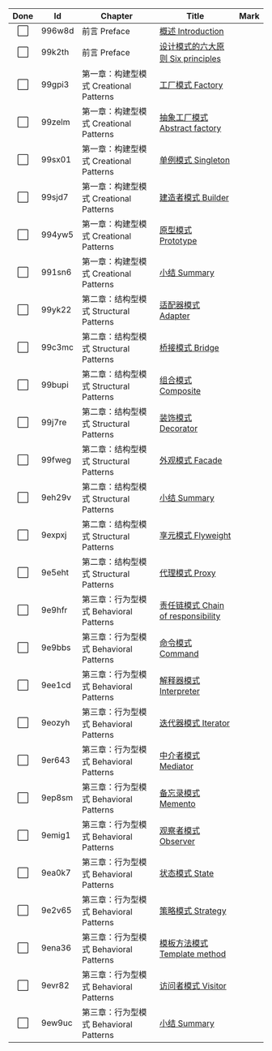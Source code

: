 | Done | Id | Chapter | Title | Mark |
|:----:|-------|---------|------|------|
| ⬜ | 996w8d | 前言 Preface | [概述 Introduction](book/design_pattern/概述Introduction.md) |   |
| ⬜ | 99k2th | 前言 Preface | [设计模式的六大原则 Six principles](book/design_pattern/设计模式的六大原则Sixprinciples.md) |   |
| ⬜ | 99gpi3 | 第一章：构建型模式 Creational Patterns | [工厂模式 Factory](book/design_pattern/工厂模式Factory.md) |   |
| ⬜ | 99zelm | 第一章：构建型模式 Creational Patterns | [抽象工厂模式 Abstract factory](book/design_pattern/抽象工厂模式Abstractfactory.md) |   |
| ⬜ | 99sx01 | 第一章：构建型模式 Creational Patterns | [单例模式 Singleton](book/design_pattern/单例模式Singleton.md) |   |
| ⬜ | 99sjd7 | 第一章：构建型模式 Creational Patterns | [建造者模式 Builder](book/design_pattern/建造者模式Builder.md) |   |
| ⬜ | 994yw5 | 第一章：构建型模式 Creational Patterns | [原型模式 Prototype](book/design_pattern/原型模式Prototype.md) |   |
| ⬜ | 991sn6 | 第一章：构建型模式 Creational Patterns | [小结 Summary](book/design_pattern/小结Summary.md) |   |
| ⬜ | 99yk22 | 第二章：结构型模式 Structural Patterns | [适配器模式 Adapter](book/design_pattern/适配器模式Adapter.md) |   |
| ⬜ | 99c3mc | 第二章：结构型模式 Structural Patterns | [桥接模式 Bridge](book/design_pattern/桥接模式Bridge.md) |   |
| ⬜ | 99bupi | 第二章：结构型模式 Structural Patterns | [组合模式 Composite](book/design_pattern/组合模式Composite.md) |   |
| ⬜ | 99j7re | 第二章：结构型模式 Structural Patterns | [装饰模式 Decorator](book/design_pattern/装饰模式Decorator.md) |   |
| ⬜ | 99fweg | 第二章：结构型模式 Structural Patterns | [外观模式 Facade](book/design_pattern/外观模式Facade.md) |   |
| ⬜ | 9eh29v | 第二章：结构型模式 Structural Patterns | [小结 Summary](book/design_pattern/小结Summary.md) |   |
| ⬜ | 9expxj | 第二章：结构型模式 Structural Patterns | [享元模式 Flyweight](book/design_pattern/享元模式Flyweight.md) |   |
| ⬜ | 9e5eht | 第二章：结构型模式 Structural Patterns | [代理模式 Proxy](book/design_pattern/代理模式Proxy.md) |   |
| ⬜ | 9e9hfr | 第三章：行为型模式 Behavioral Patterns | [责任链模式 Chain of responsibility](book/design_pattern/责任链模式Chainofresponsibility.md) |   |
| ⬜ | 9e9bbs | 第三章：行为型模式 Behavioral Patterns | [命令模式 Command](book/design_pattern/命令模式Command.md) |   |
| ⬜ | 9ee1cd | 第三章：行为型模式 Behavioral Patterns | [解释器模式 Interpreter](book/design_pattern/解释器模式Interpreter.md) |   |
| ⬜ | 9eozyh | 第三章：行为型模式 Behavioral Patterns | [迭代器模式 Iterator](book/design_pattern/迭代器模式Iterator.md) |   |
| ⬜ | 9er643 | 第三章：行为型模式 Behavioral Patterns | [中介者模式 Mediator](book/design_pattern/中介者模式Mediator.md) |   |
| ⬜ | 9ep8sm | 第三章：行为型模式 Behavioral Patterns | [备忘录模式 Memento](book/design_pattern/备忘录模式Memento.md) |   |
| ⬜ | 9emig1 | 第三章：行为型模式 Behavioral Patterns | [观察者模式 Observer](book/design_pattern/观察者模式Observer.md) |   |
| ⬜ | 9ea0k7 | 第三章：行为型模式 Behavioral Patterns | [状态模式 State](book/design_pattern/状态模式State.md) |   |
| ⬜ | 9e2v65 | 第三章：行为型模式 Behavioral Patterns | [策略模式 Strategy](book/design_pattern/策略模式Strategy.md) |   |
| ⬜ | 9ena36 | 第三章：行为型模式 Behavioral Patterns | [模板方法模式 Template method](book/design_pattern/模板方法模式Templatemethod.md) |   |
| ⬜ | 9evr82 | 第三章：行为型模式 Behavioral Patterns | [访问者模式 Visitor](book/design_pattern/访问者模式Visitor.md) |   |
| ⬜ | 9ew9uc | 第三章：行为型模式 Behavioral Patterns | [小结 Summary](book/design_pattern/小结Summary.md) |   |